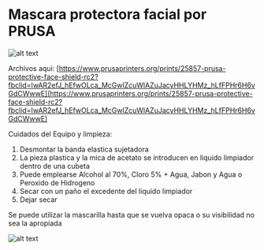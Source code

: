 # Mascara protectora facial por PRUSA


![alt text](https://media.prusaprinters.org/thumbs/cover/640x480/media/prints/25857/images/260468_72bc89ab-9ac5-4de4-9078-ee9573ad35d6/main00_00_54_05still004.jpg)

Archivos aqui: [https://www.prusaprinters.org/prints/25857-prusa-protective-face-shield-rc2?fbclid=IwAR2efJ_hEfwOLca_McGwlZcuWlAZuJacyHHLYHMz_hLfFPHr6H6vGdCWwwE](https://www.prusaprinters.org/prints/25857-prusa-protective-face-shield-rc2?fbclid=IwAR2efJ_hEfwOLca_McGwlZcuWlAZuJacyHHLYHMz_hLfFPHr6H6vGdCWwwE)

Cuidados del Equipo y limpieza:

1. Desmontar la banda elastica sujetadora
2. La pieza plastica y la mica de acetato se introducen en liquido limpiador dentro de una cubeta
3. Puede emplearse Alcohol al 70%, Cloro 5% + Agua, Jabon y Agua o Peroxido de Hidrogeno
4. Secar con un paño el excedente del liquido limpiador 
5. Dejar secar

Se puede utilizar la mascarilla hasta que se vuelva opaca o su visibilidad no sea la apropiada

![alt text](https://media.prusaprinters.org/thumbs/cover/640x480/media/prints/25857/images/260503_48b4973a-bec9-4021-9f81-7e815ece2626/covid19_shield_foil.png)

